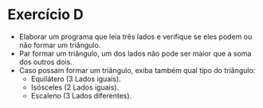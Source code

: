 # Exercício D

- Elaborar um programa que leia três lados e verifique se eles podem ou não formar um triângulo.
- Par formar um triângulo, um dos lados não pode ser maior que a soma dos outros dois.
- Caso possam formar um triângulo, exiba também qual tipo do triângulo:
  - Equilátero (3 Lados iguais).
  - Isósceles (2 Lados iguais).
  - Escaleno (3 Lados diferentes).
